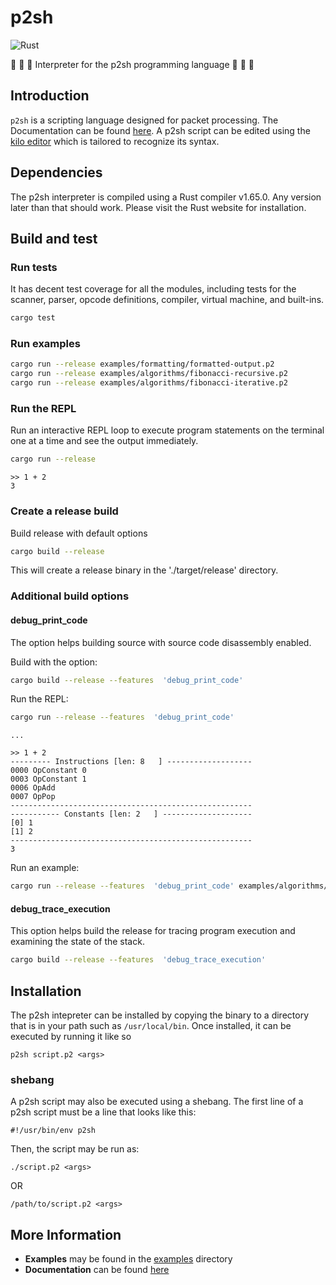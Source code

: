 # p2sh

![Rust](https://github.com/binoyjayan/p2sh/actions/workflows/rust.yml/badge.svg)

🦀 🦀 🦀 Interpreter for the p2sh programming language 🦀 🦀 🦀

## Introduction

`p2sh` is a scripting language designed for packet processing. The Documentation can be found [here](./docs/README.md).
 A p2sh script can be edited using the [kilo editor](https://github.com/binoyjayan/kilo-rs/tree/main) which is tailored to recognize its syntax.

## Dependencies

The p2sh interpreter is compiled using a Rust compiler v1.65.0. Any version later than that should work.
Please visit the Rust website for installation.

## Build and test

### Run tests

It has decent test coverage for all the modules, including tests for
the scanner, parser, opcode definitions, compiler, virtual machine,
and built-ins.

```bash
cargo test
```

### Run examples

```bash
cargo run --release examples/formatting/formatted-output.p2
cargo run --release examples/algorithms/fibonacci-recursive.p2
cargo run --release examples/algorithms/fibonacci-iterative.p2
```

### Run the REPL

Run an interactive REPL loop to execute program statements
on the terminal one at a time and see the output immediately.

```bash
cargo run --release
```
```
>> 1 + 2
3
```


### Create a release build

Build release with default options

```bash
cargo build --release
```

This will create a release binary in the './target/release' directory.

### Additional build options

#### debug_print_code

The option helps building source with source code disassembly enabled.

Build with the option:

```bash
cargo build --release --features  'debug_print_code'
```

Run the REPL:

```bash
cargo run --release --features  'debug_print_code'
```
```
...

>> 1 + 2
--------- Instructions [len: 8   ] -------------------
0000 OpConstant 0
0003 OpConstant 1
0006 OpAdd
0007 OpPop
------------------------------------------------------
----------- Constants [len: 2   ] --------------------
[0] 1
[1] 2
------------------------------------------------------
3
```

Run an example:

```bash
cargo run --release --features  'debug_print_code' examples/algorithms/fibonacci-recursive.p2
```

#### debug_trace_execution

This option helps build the release for tracing program execution and
examining the state of the stack.

```bash
cargo build --release --features  'debug_trace_execution'
```

## Installation

The p2sh intepreter can be installed by copying the binary to a directory
that is in your path such as `/usr/local/bin`. Once installed, it can be
executed by running it like so

```
p2sh script.p2 <args>
```

###  shebang

A p2sh script may also be executed using a shebang.
The first line of a p2sh script must be a line that looks like this:

```
#!/usr/bin/env p2sh
```

Then, the script may be run as:

```
./script.p2 <args>
```

OR

```
/path/to/script.p2 <args>
```

## More Information

- **Examples** may be found in the  [examples](./examples) directory
- **Documentation** can be found [here](./docs)
